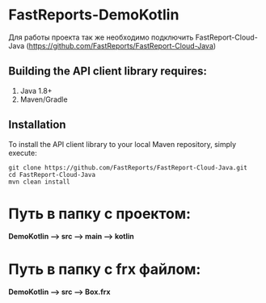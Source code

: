 # FastReports-DemoKotlin

Для работы проекта так же необходимо подключить FastReport-Cloud-Java
(https://github.com/FastReports/FastReport-Cloud-Java)

## Building the API client library requires:

1. Java 1.8+
2. Maven/Gradle

## Installation
To install the API client library to your local Maven repository, simply execute:

```
git clone https://github.com/FastReports/FastReport-Cloud-Java.git 
cd FastReport-Cloud-Java
mvn clean install
```

# Путь в папку с проектом:

#### DemoKotlin --> src --> main --> kotlin

# Путь в папку с frx файлом:

#### DemoKotlin --> src --> Box.frx 

